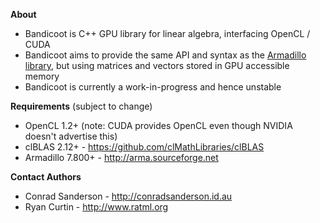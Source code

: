 **About**
* Bandicoot is C++ GPU library for linear algebra, interfacing OpenCL / CUDA
* Bandicoot aims to provide the same API and syntax as the [Armadillo library](http://arma.sourceforge.net), but using matrices and vectors stored in GPU accessible memory
* Bandicoot is currently a work-in-progress and hence unstable


**Requirements** (subject to change)
* OpenCL 1.2+ (note: CUDA provides OpenCL even though NVIDIA doesn't advertise this)
* clBLAS 2.12+ - https://github.com/clMathLibraries/clBLAS
* Armadillo 7.800+ - http://arma.sourceforge.net


**Contact Authors**
* Conrad Sanderson - http://conradsanderson.id.au
* Ryan Curtin - http://www.ratml.org
